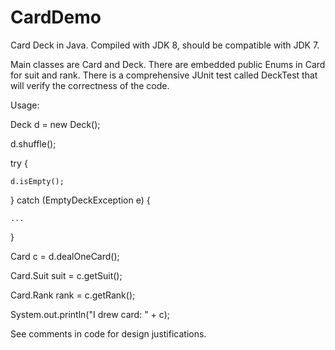 # CardDemo
Card Deck in Java.  Compiled with JDK 8, should be compatible with JDK 7.

Main classes are Card and Deck.  There are embedded public Enums in Card for suit and rank.  There is a comprehensive JUnit test called DeckTest that will verify the correctness of the code.

Usage:

Deck d = new Deck();

d.shuffle();

try {

    d.isEmpty();

} catch (EmptyDeckException e) {

    ...

}

Card c = d.dealOneCard();

Card.Suit suit = c.getSuit();

Card.Rank rank = c.getRank();

System.out.println("I drew card: " + c);

See comments in code for design justifications.
